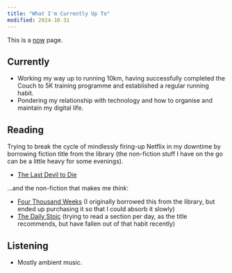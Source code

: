 ```yaml
---
title: "What I'm Currently Up To"
modified: 2024-10-31
---
```

This is a [now](https://nownownow.com/about) page.

## Currently

- Working my way up to running 10km, having successfully completed the Couch to 5K training programme and established a regular running habit.
- Pondering my relationship with technology and how to organise and maintain my digital life.

## Reading

Trying to break the cycle of mindlessly firing-up Netflix in my downtime by borrowing fiction title from the library (the non-fiction stuff I have on the go can be a little heavy for some evenings).

- [The Last Devil to Die](https://www.kobo.com/au/en/ebook/the-last-devil-to-die-3)

...and the non-fiction that makes me _think_:

- [Four Thousand Weeks](https://www.kobo.com/au/en/ebook/four-thousand-weeks) (I originally borrowed this from the library, but ended up purchasing it so that I could absorb it slowly)
- [The Daily Stoic](https://www.kobo.com/au/en/ebook/the-daily-stoic-366-meditations-on-wisdom-perseverance-and-the-art-of-living-featuring-new-translations-of-seneca-epictetus-and-marcus-aurelius) (trying to read a section per day, as the title recommends, but have fallen out of that habit recently)

## Listening

- Mostly ambient music.
